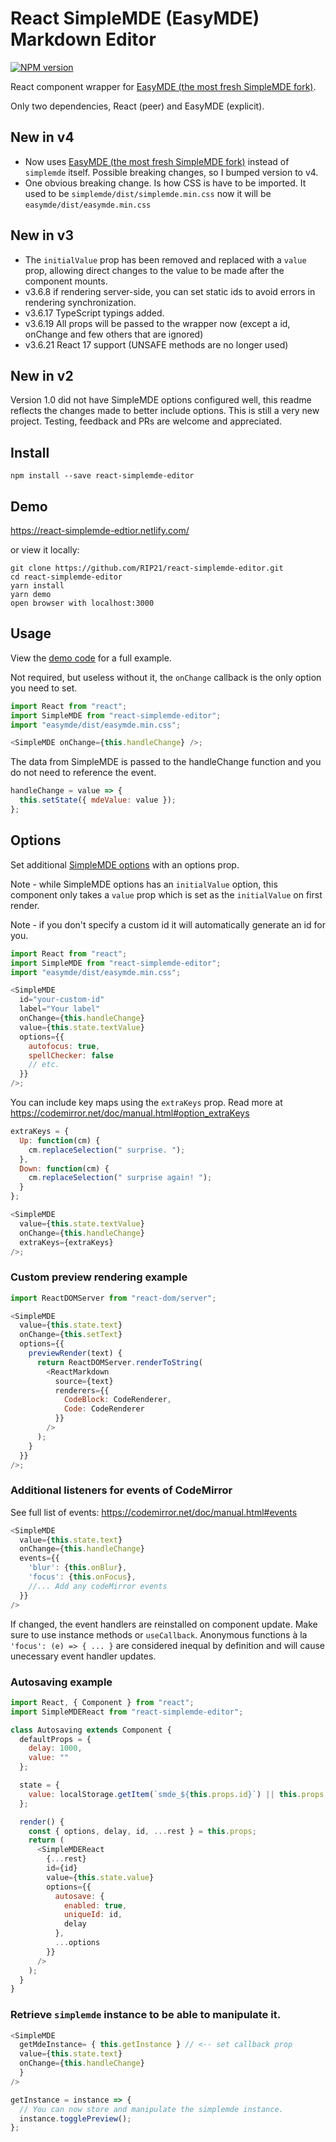 # React SimpleMDE (EasyMDE) Markdown Editor

[![NPM version][npm-badge]][npm]

React component wrapper for
[EasyMDE (the most fresh SimpleMDE fork)](https://github.com/Ionaru/easy-markdown-editor).

Only two dependencies, React (peer) and EasyMDE (explicit).

## New in v4

- Now uses [EasyMDE (the most fresh SimpleMDE fork)](https://github.com/Ionaru/easy-markdown-editor)
  instead of `simplemde` itself. Possible breaking changes, so I bumped version to v4.
- One obvious breaking change. Is how CSS is have to be imported. It used to be `simplemde/dist/simplemde.min.css` now it will be `easymde/dist/easymde.min.css`

## New in v3

- The `initialValue` prop has been removed and replaced with a `value` prop, allowing direct changes to the value to be made after the component mounts.
- v3.6.8 if rendering server-side, you can set static ids to avoid errors in rendering synchronization.
- v3.6.17 TypeScript typings added.
- v3.6.19 All props will be passed to the wrapper now (except a id, onChange and few others that are ignored)
- v3.6.21 React 17 support (UNSAFE methods are no longer used)

## New in v2

Version 1.0 did not have SimpleMDE options configured well, this readme reflects the changes made to better include options.
This is still a very new project. Testing, feedback and PRs are welcome and appreciated.

## Install

```
npm install --save react-simplemde-editor
```

## Demo

https://react-simplemde-edtior.netlify.com/

or view it locally:

```
git clone https://github.com/RIP21/react-simplemde-editor.git
cd react-simplemde-editor
yarn install
yarn demo
open browser with localhost:3000
```

## Usage

View the [demo code](https://github.com/benrlodge/react-simplemde-editor/tree/master/demo/src) for a full example.

Not required, but useless without it, the `onChange` callback is the only option you need to set.

```javascript
import React from "react";
import SimpleMDE from "react-simplemde-editor";
import "easymde/dist/easymde.min.css";

<SimpleMDE onChange={this.handleChange} />;
```

The data from SimpleMDE is passed to the handleChange function and you do not need to reference the event.

```javascript
handleChange = value => {
  this.setState({ mdeValue: value });
};
```

## Options

Set additional [SimpleMDE options](https://github.com/Ionaru/easy-markdown-editor#configuration) with an options prop.

Note - while SimpleMDE options has an `initialValue` option, this component only takes a `value` prop which is set as the `initialValue` on first render.

Note - if you don't specify a custom id it will automatically generate an id for you.

```javascript
import React from "react";
import SimpleMDE from "react-simplemde-editor";
import "easymde/dist/easymde.min.css";

<SimpleMDE
  id="your-custom-id"
  label="Your label"
  onChange={this.handleChange}
  value={this.state.textValue}
  options={{
    autofocus: true,
    spellChecker: false
    // etc.
  }}
/>;
```

You can include key maps using the `extraKeys` prop.
Read more at https://codemirror.net/doc/manual.html#option_extraKeys

```javascript
extraKeys = {
  Up: function(cm) {
    cm.replaceSelection(" surprise. ");
  },
  Down: function(cm) {
    cm.replaceSelection(" surprise again! ");
  }
};

<SimpleMDE
  value={this.state.textValue}
  onChange={this.handleChange}
  extraKeys={extraKeys}
/>;
```

### Custom preview rendering example

```javascript
import ReactDOMServer from "react-dom/server";

<SimpleMDE
  value={this.state.text}
  onChange={this.setText}
  options={{
    previewRender(text) {
      return ReactDOMServer.renderToString(
        <ReactMarkdown
          source={text}
          renderers={{
            CodeBlock: CodeRenderer,
            Code: CodeRenderer
          }}
        />
      );
    }
  }}
/>;
```

### Additional listeners for events of CodeMirror

See full list of events: https://codemirror.net/doc/manual.html#events

```javascript
<SimpleMDE
  value={this.state.text}
  onChange={this.handleChange}
  events={{
    'blur': {this.onBlur},
    'focus': {this.onFocus},
    //... Add any codeMirror events
  }}
/>
```

If changed, the event handlers are reinstalled on component update. Make sure to use instance
methods or `useCallback`. Anonymous functions à la `'focus': (e) => { ... }` are considered
inequal by definition and will cause unecessary event handler updates.

### Autosaving example

```javascript
import React, { Component } from "react";
import SimpleMDEReact from "react-simplemde-editor";

class Autosaving extends Component {
  defaultProps = {
    delay: 1000,
    value: ""
  };

  state = {
    value: localStorage.getItem(`smde_${this.props.id}`) || this.props.value
  };

  render() {
    const { options, delay, id, ...rest } = this.props;
    return (
      <SimpleMDEReact
        {...rest}
        id={id}
        value={this.state.value}
        options={{
          autosave: {
            enabled: true,
            uniqueId: id,
            delay
          },
          ...options
        }}
      />
    );
  }
}
```

### Retrieve `simplemde` instance to be able to manipulate it.

```javascript
<SimpleMDE
  getMdeInstance= { this.getInstance } // <-- set callback prop
  value={this.state.text}
  onChange={this.handleChange}
  }
/>
```

```javascript
getInstance = instance => {
  // You can now store and manipulate the simplemde instance.
  instance.togglePreview();
};
```

[npm-badge]: http://badge.fury.io/js/react-simplemde-editor.svg
[npm]: http://badge.fury.io/js/react-simplemde-editor
